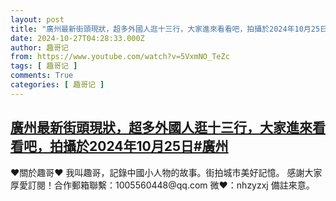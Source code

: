 ```yaml
---
layout: post
title: "廣州最新街頭現狀，超多外國人逛十三行，大家進來看看吧，拍攝於2024年10月25日#廣州"
date: 2024-10-27T04:28:33.000Z
author: 趣哥记
from: https://www.youtube.com/watch?v=5VxmNO_TeZc
tags: [ 趣哥记 ]
comments: True
categories: [ 趣哥记 ]
---
```

<!--1730003313000-->
[廣州最新街頭現狀，超多外國人逛十三行，大家進來看看吧，拍攝於2024年10月25日#廣州](https://www.youtube.com/watch?v=5VxmNO_TeZc)
------

<div>
♥關於趣哥♥  我叫趣哥，記錄中國小人物的故事。街拍城市美好記憶。  感謝大家厚愛訂閱！合作郵箱聯繫：1005560448@qq.com 微❤：nhzyzxj 備註來意。
</div>
